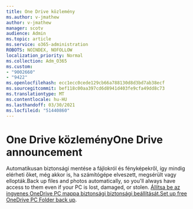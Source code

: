 ```yaml
---
title: One Drive közlemény
ms.author: v-jmathew
author: v-jmathew
manager: scotv
audience: Admin
ms.topic: article
ms.service: o365-administration
ROBOTS: NOINDEX, NOFOLLOW
localization_priority: Normal
ms.collection: Adm_O365
ms.custom:
- "9002660"
- "9422"
ms.openlocfilehash: ecc1ecc0cede129cb66a788130d8d3bd7ab38ecf
ms.sourcegitcommit: bef118c00aa397cd6d8941d403fe9cfa49dd8c73
ms.translationtype: MT
ms.contentlocale: hu-HU
ms.lasthandoff: 03/30/2021
ms.locfileid: "51440860"
---
```

# <a name="one-drive-announcement"></a><span data-ttu-id="ecfef-102">One Drive közlemény</span><span class="sxs-lookup"><span data-stu-id="ecfef-102">One Drive announcement</span></span>

<span data-ttu-id="ecfef-103">Automatikusan biztonsági mentése a fájlokról és fényképekről, így mindig elérheti őket, még akkor is, ha számítógépe elveszett, megsérült vagy ellopták.</span><span class="sxs-lookup"><span data-stu-id="ecfef-103">Back up files and photos automatically, so you'll always have access to them even if your PC is lost, damaged, or stolen.</span></span> <span data-ttu-id="ecfef-104">[Állítsa be az ingyenes OneDrive PC mappa biztonsági biztonsági beállítását.](https://www.microsoft.com/microsoft-365/onedrive/pc-cloud-backup)</span><span class="sxs-lookup"><span data-stu-id="ecfef-104">[Set up free OneDrive PC Folder back up](https://www.microsoft.com/microsoft-365/onedrive/pc-cloud-backup).</span></span>
